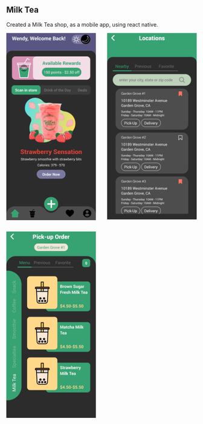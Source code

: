 ## Milk Tea

Created a Milk Tea shop, as a mobile app, using react native.

<div style='display: grid; grid-template-columns: repeat(2, 1fr); grid-gap: 30px;'>
<img src='./assets/images/capture-1.jpg' style='width: 300px;' />
<img src='./assets/images/capture-2.jpg' style='width: 300px;' />
<img src='./assets/images/capture-3.jpg' style='width: 300px;' />
</div>
